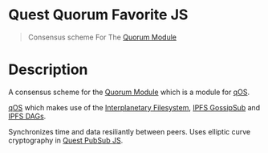 # Quest Quorum Favorite JS 
>  Consensus scheme For The [Quorum Module](quest-quorum-js)

# Description
A consensus scheme for the [Quorum Module](quest-quorum-js) which is a module for [qOS](quest-os-js).

[qOS](quest-os-js) which makes use of the [Interplanetary Filesystem](https://ipfs.io), [IPFS GossipSub](https://blog.ipfs.io/2020-05-20-gossipsub-v1.1/) and [IPFS DAGs](https://docs.ipfs.io/concepts/merkle-dag/).

Synchronizes time and data resiliantly between peers. Uses elliptic curve cryptography in [Quest PubSub JS](quest-pubsub-js). 
